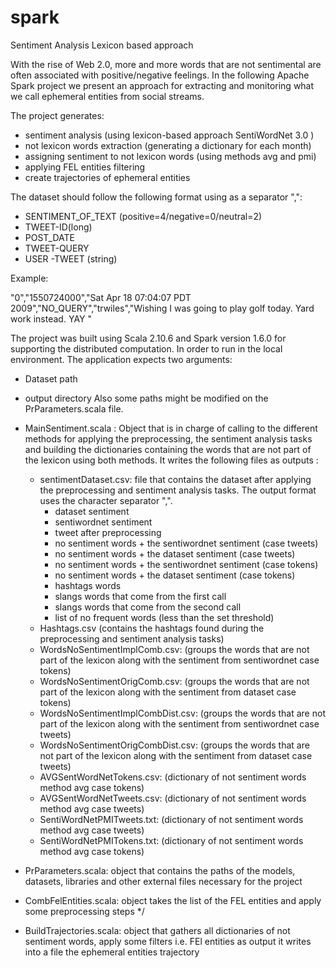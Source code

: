 # spark
Sentiment Analysis Lexicon based approach

With the rise of Web 2.0, more and more words that are not sentimental are often associated with positive/negative feelings. In the following Apache Spark project we present an approach for extracting and monitoring what we call ephemeral entities from social streams.

The project generates:

  * sentiment analysis (using lexicon-based approach SentiWordNet 3.0 )
  * not lexicon words extraction (generating a dictionary for each month)
  * assigning sentiment to not lexicon words (using methods avg and pmi)
  * applying FEL entities filtering
  * create trajectories of ephemeral entities
  
The dataset should follow the following format using as a separator ",":

  - SENTIMENT_OF_TEXT (positive=4/negative=0/neutral=2)
  - TWEET-ID(long)
  - POST_DATE 
  - TWEET-QUERY
  - USER
  -TWEET (string)

Example:

"0","1550724000","Sat Apr 18 07:04:07 PDT 2009","NO_QUERY","trwiles","Wishing I was going to play golf today. Yard work instead. YAY "

The project was built using Scala 2.10.6 and Spark version 1.6.0 for supporting the distributed computation.
In order to run in the local environment. The application expects two arguments: 
 - Dataset path
 - output directory
Also some paths might be modified on the PrParameters.scala file.

- MainSentiment.scala : Object that is in charge of calling to the different methods for applying the preprocessing, the sentiment analysis tasks and building the dictionaries containing the words that are not part of the lexicon using both methods. It writes the following files as outputs :
  - sentimentDataset.csv: file that contains the dataset after applying the preprocessing and sentiment analysis tasks. The output format uses the character separator ",".
    - dataset sentiment
    - sentiwordnet sentiment
    - tweet after preprocessing
    - no sentiment words + the sentiwordnet sentiment (case tweets)
    - no sentiment words + the dataset sentiment (case tweets)
    - no sentiment words + the sentiwordnet sentiment (case tokens)
    - no sentiment words + the dataset sentiment (case tokens)
    - hashtags words
    - slangs words that come from the first call
    - slangs words that come from the second call
    - list of no frequent words (less than the set threshold)
  - Hashtags.csv (contains the hashtags found during the preprocessing and sentiment analysis tasks)
  - WordsNoSentimentImplComb.csv: (groups the words that are not part of the lexicon along with the sentiment from sentiwordnet case tokens)
  - WordsNoSentimentOrigComb.csv: (groups the words that are not part of the lexicon along with the sentiment from dataset case tokens)
  - WordsNoSentimentImplCombDist.csv: (groups the words that are not part of the lexicon along with the sentiment from sentiwordnet case tweets)
  - WordsNoSentimentOrigCombDist.csv: (groups the words that are not part of the lexicon along with the sentiment from dataset case tweets)
  - AVGSentWordNetTokens.csv: (dictionary of not sentiment words method avg case tokens)
  - AVGSentWordNetTweets.csv: (dictionary of not sentiment words method avg case tweets)
  - SentiWordNetPMITweets.txt: (dictionary of not sentiment words method avg case tweets)
  - SentiWordNetPMITokens.txt: (dictionary of not sentiment words method avg case tokens)
- PrParameters.scala: object that contains the paths of the models, datasets, libraries and other external files necessary for the project
- CombFelEntities.scala: object takes the list of the FEL entities and apply some preprocessing steps */
- BuildTrajectories.scala: object that gathers all dictionaries of not sentiment words, apply some filters i.e. FEl entities as output it writes into a file the ephemeral entities trajectory
